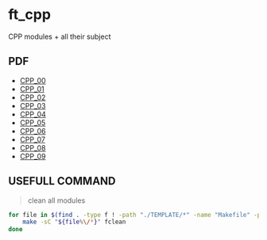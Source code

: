 # ft_cpp

CPP modules + all their subject

## PDF

- [CPP_00](./PDF/CPP00.en.subject.pdf)
- [CPP_01](./PDF/CPP01.en.subject.pdf)
- [CPP_02](./PDF/CPP02.en.subject.pdf)
- [CPP_03](./PDF/CPP03.en.subject.pdf)
- [CPP_04](./PDF/CPP04.en.subject.pdf)
- [CPP_05](./PDF/CPP05.en.subject.pdf)
- [CPP_06](./PDF/CPP06.en.subject.pdf)
- [CPP_07](./PDF/CPP07.en.subject.pdf)
- [CPP_08](./PDF/CPP08.en.subject.pdf)
- [CPP_09](./PDF/CPP09.en.subject.pdf)

## USEFULL COMMAND

> clean all modules
```bash
for file in $(find . -type f ! -path "./TEMPLATE/*" -name "Makefile" -print | sort); do
	make -sC "${file%\/*}" fclean
done
```
